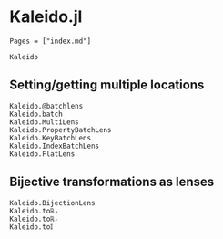 # Kaleido.jl

```@index
Pages = ["index.md"]
```

```@docs
Kaleido
```

## Setting/getting multiple locations

```@docs
Kaleido.@batchlens
Kaleido.batch
Kaleido.MultiLens
Kaleido.PropertyBatchLens
Kaleido.KeyBatchLens
Kaleido.IndexBatchLens
Kaleido.FlatLens
```

## Bijective transformations as lenses

```@docs
Kaleido.BijectionLens
Kaleido.toℝ₊
Kaleido.toℝ₋
Kaleido.to𝕀
```
